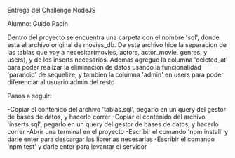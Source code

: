 Entrega del Challenge NodeJS

Alumno: Guido Padin

Dentro del proyecto se encuentra una carpeta con el nombre 'sql', donde esta el archivo original de movies_db.
De este archivo hice la separacion de las tablas que voy a necesitar(movies, actors, actor_movie, genres, y users), y de los inserts necesarios. Ademas agregue la columna 'deleted_at' para poder realizar la eliminacion de datos usando la funcionalidad 'paranoid' de sequelize, y tambien la columna 'admin' en users para poder diferenciar al usuario admin del resto

Pasos a seguir:

-Copiar el contenido del archivo 'tablas.sql', pegarlo en un query del gestor de bases de datos, y hacerlo correr
-Copiar el contenido del archivo 'inserts.sql', pegarlo en un query del gestor de bases de datos, y hacerlo correr
-Abrir una terminal en el proyecto
-Escribir el comando 'npm install' y darle enter para descargar las librerias necesarias
-Escribir el comando 'npm test' y darle enter para levantar el servidor 